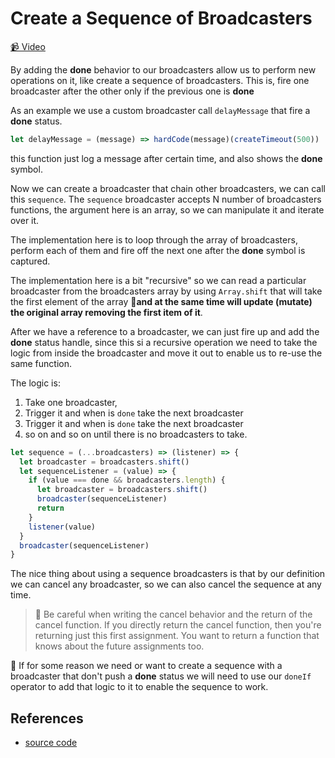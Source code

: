 # Create a Sequence of Broadcasters

[📹 Video](https://egghead.io/lessons/egghead-create-a-sequence-of-broadcasters)

By adding the **done** behavior to our broadcasters allow us to perform new operations on it, like create a sequence of broadcasters. This is, fire one broadcaster after the other only if the previous one is **done**

As an example we use a custom broadcaster call `delayMessage` that fire a **done** status.

```javascript
let delayMessage = (message) => hardCode(message)(createTimeout(500))
```

this function just log a message after certain time, and also shows the **done** symbol.

Now we can create a broadcaster that chain other broadcasters, we can call this `sequence`. The `sequence` broadcaster accepts N number of broadcasters functions, the argument here is an array, so we can manipulate it and iterate over it.

The implementation here is to loop through the array of broadcasters, perform each of them and fire off the next one after the **done** symbol is captured.

The implementation here is a bit "recursive" so we can read a particular broadcaster from the broadcasters array by using `Array.shift` that will take the first element of the array **🚨and at the same time will update (mutate) the original array removing the first item of it**.

After we have a reference to a broadcaster, we can just fire up and add the **done** status handle, since this si a recursive operation we need to take the logic from inside the broadcaster and move it out to enable us to re-use the same function.

The logic is:

1. Take one broadcaster,
2. Trigger it and when is `done` take the next broadcaster
3. Trigger it and when is `done` take the next broadcaster
4. so on and so on until there is no broadcasters to take.

```javascript
let sequence = (...broadcasters) => (listener) => {
  let broadcaster = broadcasters.shift()
  let sequenceListener = (value) => {
    if (value === done && broadcasters.length) {
      let broadcaster = broadcasters.shift()
      broadcaster(sequenceListener)
      return
    }
    listener(value)
  }
  broadcaster(sequenceListener)
}
```

The nice thing about using a sequence broadcasters is that by our definition we can cancel any broadcaster, so we can also cancel the sequence at any time.

> 🔑 Be careful when writing the cancel behavior and the return of the cancel function. If you directly return the cancel function, then you're returning just this first assignment. You want to return a function that knows about the future assignments too.

🚨 If for some reason we need or want to create a sequence with a broadcaster that don't push a **done** status we will need to use our `doneIf` operator to add that logic to it to enable the sequence to work.

## References

- [source code](https://github.com/johnlindquist/crafting-functions/blob/done-if/src/index.js#L15)

